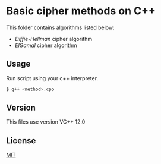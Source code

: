 # Basic cipher methods on C++

This folder contains algorithms listed below:
- *Diffie-Hellman* cipher algorithm
- *ElGamal* cipher algorithm

## Usage

Run  script using your c++ interpreter.
```bash
$ g++ <method>.cpp
```

## Version
This files use version VC++ 12.0

## License
[MIT](https://choosealicense.com/licenses/mit/)

